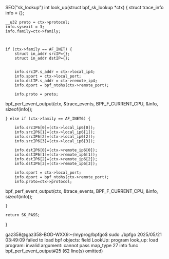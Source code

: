 
SEC("sk_lookup")
int look_up(struct bpf_sk_lookup *ctx) {
    struct trace_info info = {};

    __u32 proto = ctx->protocol;
    info.sysexit = 3;
    info.family=ctx->family;



    if (ctx->family == AF_INET) {
        struct in_addr srcIP={};
        struct in_addr dstIP={};
    

        info.srcIP.s_addr = ctx->local_ip4;
        info.sport = ctx->local_port;
        info.dstIP.s_addr = ctx->remote_ip4;
        info.dport = bpf_ntohs(ctx->remote_port);

        info.proto = proto;

bpf_perf_event_output(ctx, &trace_events, BPF_F_CURRENT_CPU, &info, sizeof(info));

    } else if (ctx->family == AF_INET6) {

        info.srcIP6[0]=(ctx->local_ip6[0]);
        info.srcIP6[1]=(ctx->local_ip6[1]);
        info.srcIP6[2]=(ctx->local_ip6[2]);
        info.srcIP6[3]=(ctx->local_ip6[3]);

        info.dstIP6[0]=(ctx->remote_ip6[0]);
        info.dstIP6[1]=(ctx->remote_ip6[1]);
        info.dstIP6[2]=(ctx->remote_ip6[2]);
        info.dstIP6[3]=(ctx->remote_ip6[3]);

        info.sport = ctx->local_port;
        info.dport = bpf_ntohs(ctx->remote_port);
        info.proto=ctx->protocol;


bpf_perf_event_output(ctx, &trace_events, BPF_F_CURRENT_CPU, &info, sizeof(info));

    }

    return SK_PASS;
}

gaz358@gaz358-BOD-WXX9:~/myprog/bpfgo$ sudo ./bpfgo
2025/05/21 03:49:09 failed to load bpf objects: field LookUp: program look_up: load program: invalid argument: cannot pass map_type 27 into func bpf_perf_event_output#25 (62 line(s) omitted)
